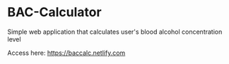 # BAC-Calculator
Simple web application that calculates user's blood alcohol concentration level

Access here: https://baccalc.netlify.com

